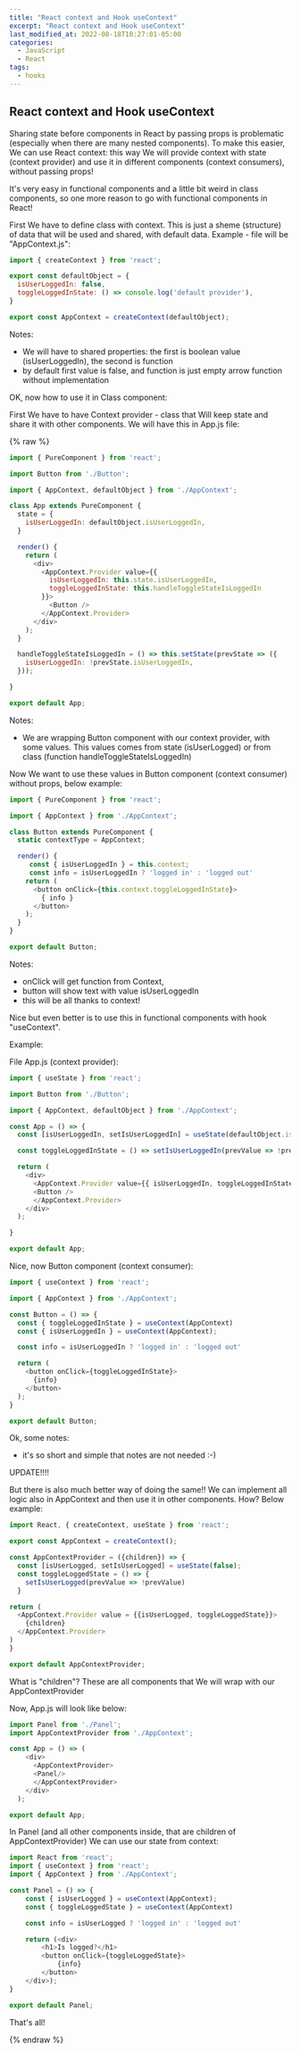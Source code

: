 ```yaml
---
title: "React context and Hook useContext"
excerpt: "React context and Hook useContext"
last_modified_at: 2022-08-18T10:27:01-05:00
categories:
  - JavaScript
  - React
tags: 
  - hooks
---
```


<!-- short introduction -->
## React context and Hook useContext

Sharing state before components in React by passing props is problematic (especially when there are many nested components).
To make this easier, We can use React context: this way We will provide context with state (context provider) and use it in different components (context consumers), without passing props!

It's very easy in functional components and a little bit weird in class components, so one more reason to go with functional components in React!

First We have to define class with context. This is just a sheme (structure) of data that will be used and shared, with default data.
Example - file will be "AppContext.js":



```js
import { createContext } from 'react';

export const defaultObject = {
  isUserLoggedIn: false,
  toggleLoggedInState: () => console.log('default provider'),
}

export const AppContext = createContext(defaultObject);
```

Notes:
- We will have to shared properties: the first is boolean value (isUserLoggedIn), the second is function
- by default first value is false, and function is just empty arrow function without implementation

OK, now how to use it in Class component:

First We have to have Context provider - class that Will keep state and share it with other components. We will have this in App.js file:

{% raw %} 
```js
import { PureComponent } from 'react';

import Button from './Button';

import { AppContext, defaultObject } from './AppContext';

class App extends PureComponent {
  state = {
    isUserLoggedIn: defaultObject.isUserLoggedIn,
  }

  render() {
    return (
      <div>
        <AppContext.Provider value={{
          isUserLoggedIn: this.state.isUserLoggedIn,
          toggleLoggedInState: this.handleToggleStateIsLoggedIn
        }}>
          <Button />
        </AppContext.Provider>
      </div>
    );
  }

  handleToggleStateIsLoggedIn = () => this.setState(prevState => ({
    isUserLoggedIn: !prevState.isUserLoggedIn,
  }));

}

export default App;
```


Notes:
- We are wrapping Button component  with our context provider, with some values. This values comes from state (isUserLogged) or from class (function handleToggleStateIsLoggedIn)

Now We want to use these values in Button component (context consumer) without props, below example:

```js
import { PureComponent } from 'react';

import { AppContext } from './AppContext';

class Button extends PureComponent {
  static contextType = AppContext;

  render() {
     const { isUserLoggedIn } = this.context;
     const info = isUserLoggedIn ? 'logged in' : 'logged out'
    return (
      <button onClick={this.context.toggleLoggedInState}>
        { info }
      </button>
    );
  }
}

export default Button;
```

Notes:
- onClick will get function from Context,
- button will show text with value isUserLoggedIn
- this will be all thanks to context! 

Nice but even better is to use this in functional components with hook "useContext".

 Example:

File App.js (context provider):

```js
import { useState } from 'react';

import Button from './Button';

import { AppContext, defaultObject } from './AppContext';

const App = () => {
  const [isUserLoggedIn, setIsUserLoggedIn] = useState(defaultObject.isUserLoggedIn);

  const toggleLoggedInState = () => setIsUserLoggedIn(prevValue => !prevValue);

  return (
    <div>
      <AppContext.Provider value={{ isUserLoggedIn, toggleLoggedInState }}>
      <Button />
      </AppContext.Provider>
    </div>
  );

}

export default App;
```

Nice, now Button component (context consumer):

```js
import { useContext } from 'react';

import { AppContext } from './AppContext';

const Button = () => {
  const { toggleLoggedInState } = useContext(AppContext)
  const { isUserLoggedIn } = useContext(AppContext);

  const info = isUserLoggedIn ? 'logged in' : 'logged out'

  return (
    <button onClick={toggleLoggedInState}>
      {info}
    </button>
  );
}

export default Button;
```

Ok, some notes:
- it's so short and simple that notes are not needed :-)

UPDATE!!!!

But there is also much better way of doing the same!!
We can implement all logic also in AppContext and then use it in other components. How? Below example:

```js
import React, { createContext, useState } from 'react';

export const AppContext = createContext();

const AppContextProvider = ({children}) => {
  const [isUserLogged, setIsUserLogged] = useState(false);
  const toggleLoggedState = () => {
    setIsUserLogged(prevValue => !prevValue)
  }

return (
  <AppContext.Provider value = {{isUserLogged, toggleLoggedState}}>
    {children}
  </AppContext.Provider>
)
}

export default AppContextProvider;
```

What is "children"? These are all components that We will wrap with our AppContextProvider

Now, App.js will look like below:
```js
import Panel from './Panel';
import AppContextProvider from './AppContext';

const App = () => (
    <div>
      <AppContextProvider>
      <Panel/>
      </AppContextProvider>
    </div>
  );

export default App;
```
In Panel (and all other components inside, that are children of AppContextProvider) We can use our state from context:

```js
import React from 'react';
import { useContext } from 'react';
import { AppContext } from './AppContext';

const Panel = () => {
    const { isUserLogged } = useContext(AppContext);
    const { toggleLoggedState } = useContext(AppContext)

    const info = isUserLogged ? 'logged in' : 'logged out'

    return (<div>
        <h1>Is logged?</h1>
        <button onClick={toggleLoggedState}>
            {info}
        </button>
    </div>);
}

export default Panel;

```

That's all!


{% endraw %}



